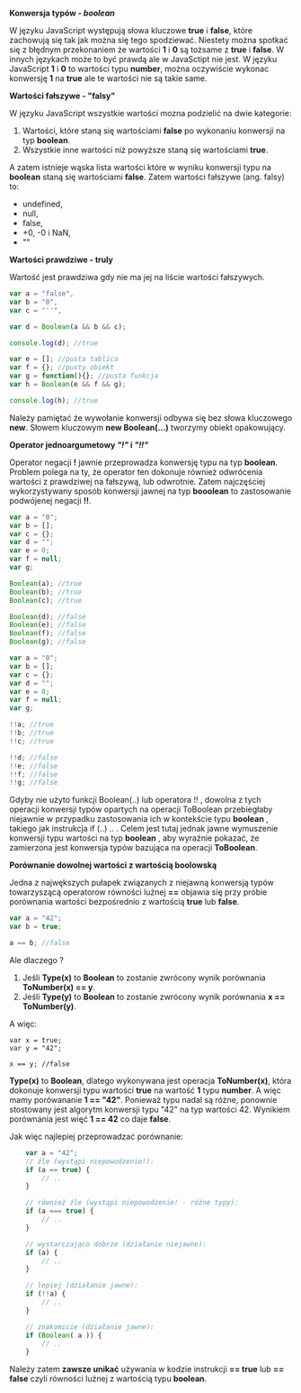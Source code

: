 **Konwersja typów - *boolean***

W języku JavaScript występują słowa kluczowe **true** i **false**, które zachowują się tak jak można się tego spodziewać.
Niestety można spotkać się z błędnym przekonaniem że wartości **1** i **0** są tożsame z **true** i **false**.
W innych językach może to być prawdą ale w JavaSctipt nie jest. W języku JavaScript **1** i **0** to wartości
typu **number**, można oczywiście wykonac konwersję **1** na **true** ale te wartości nie są takie same.

**Wartości fałszywe - "falsy"**

W języku JavaScript wszystkie wartości mozna podzielić na dwie kategorie:
1. Wartości, które staną się wartościami **false** po wykonaniu konwersji na typ **boolean**.
2. Wszystkie inne wartości niż powyższe staną się wartościami **true**.

A zatem istnieje wąska lista wartości które w wyniku konwersji typu na **boolean** staną się wartościami **false**.
Zatem wartości fałszywe (ang. falsy) to:

* undefined,
* null,
* false,
* +0, -0 i NaN,
* ""

**Wartości prawdziwe - truly**

Wartość jest prawdziwa gdy nie ma jej na liście wartości fałszywych.

```javascript
var a = "false",
var b = "0",
var c = "''",

var d = Boolean(a && b && c);

console.log(d); //true

var e = []; //pusta tablica
var f = {}; //pusty obiekt
var g = function(){}; //pusta funkcja
var h = Boolean(e && f && g);

console.log(h); //true
```

Należy pamiętać że wywołanie konwersji odbywa się bez słowa kluczowego **new**.
Słowem kluczowym **new Boolean(...)** tworzymy obiekt opakowujący.

**Operator jednoargumetowy *"!"* i *"!!"***

Operator negacji **!** jawnie przeprowadza konwersję typu na typ **boolean**.
Problem polega na ty, że operator ten dokonuje również odwrócenia wartości z prawdziwej na fałszywą, lub odwrotnie.
Zatem najczęściej wykorzystywany sposób konwersji jawnej na typ **booolean** to zastosowanie podwójenej negacji **!!**.


```javascript
var a = "0";
var b = [];
var c = {};
var d = "";
var e = 0;
var f = null;
var g;

Boolean(a); //true
Boolean(b); //true
Boolean(c); //true

Boolean(d); //false
Boolean(e); //false
Boolean(f); //false
Boolean(g); //false

var a = "0";
var b = [];
var c = {};
var d = "";
var e = 0;
var f = null;
var g;

!!a; //true
!!b; //true
!!c; //true

!!d; //false
!!e; //false
!!f; //false
!!g; //false
```

Gdyby nie użyto funkcji Boolean(..) lub operatora !! , dowolna z tych operacji konwersji typów
opartych na operacji ToBoolean przebiegłaby niejawnie w przypadku zastosowania ich w kontekście
typu **boolean** , takiego jak instrukcja if (..) .. . Celem jest tutaj jednak jawne wymuszenie konwersji
typu wartości na typ **boolean** , aby wyraźnie pokazać, że zamierzona jest konwersja typów bazująca
na operacji **ToBoolean**.

**Porównanie dowolnej wartości z wartością boolowską**

Jedna z najwększych pułapek związanych z niejawną konwersją typów towarzyszącą operatorow równości luźnej **==**
objawia się przy próbie porównania wartości bezpośrednio z wartością **true** lub **false**.

```javascript
var a = "42";
var b = true;

a == b; //false
```

Ale dlaczego ?

1. Jeśli **Type(x)** to **Boolean** to zostanie zwrócony wynik porównania **ToNumber(x) == y**.
2. Jeśli **Type(y)** to **Boolean** to zostanie zwrócony wynik porównania **x == ToNumber(y)**.

A więc:

```javasctipt
var x = true;
var y = "42";

x == y; //false
```

**Type(x)** to **Boolean**, dlatego wykonywana jest operacja **ToNumber(x)**, która dokonuje
konwersji typu wartości **true** na wartość **1** typu **number**.
A więc mamy porówananie **1 == "42"**. Ponieważ typu nadal są różne, ponownie stostowany jest algorytm
konwersji typu "42" na typ wartości 42. Wynikiem porównania jest więć **1 == 42** co daje **false**.

Jak więc najlepiej przeprowadzać porównanie:

```javascript
    var a = "42";
    // źle (wystąpi niepowodzenie!):
    if (a == true) {
        // ..
    }

    // również źle (wystąpi niepowodzenie! - różne typy):
    if (a === true) {
        // ..
    }

    // wystarczająco dobrze (działanie niejawne):
    if (a) {
        // ..
    }

    // lepiej (działanie jawne):
    if (!!a) {
        // ..
    }

    // znakomicie (działanie jawne):
    if (Boolean( a )) {
        // ..
    }
```

Należy zatem **zawsze unikać** używania w kodzie instrukcji **== true** lub **== false**
czyli równości luźnej z wartością typu **boolean**.
